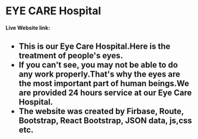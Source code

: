 <h1>EYE CARE Hospital</h1>

<h4>Live Website link:</h4>

<h2>
<ul>
<li><b>This is our Eye Care Hospital.Here is the treatment of people's eyes.</b></li>
<li><b>If you can't see, you may not be able to do any work properly.That's why the eyes are the most important part of human beings.We are provided 24 hours service at our Eye Care Hospital.</b></li>
<li><b>The website was created by Firbase, Route, Bootstrap, React Bootstrap, JSON data, js,css etc.</b></li>

</ul>

</h2>